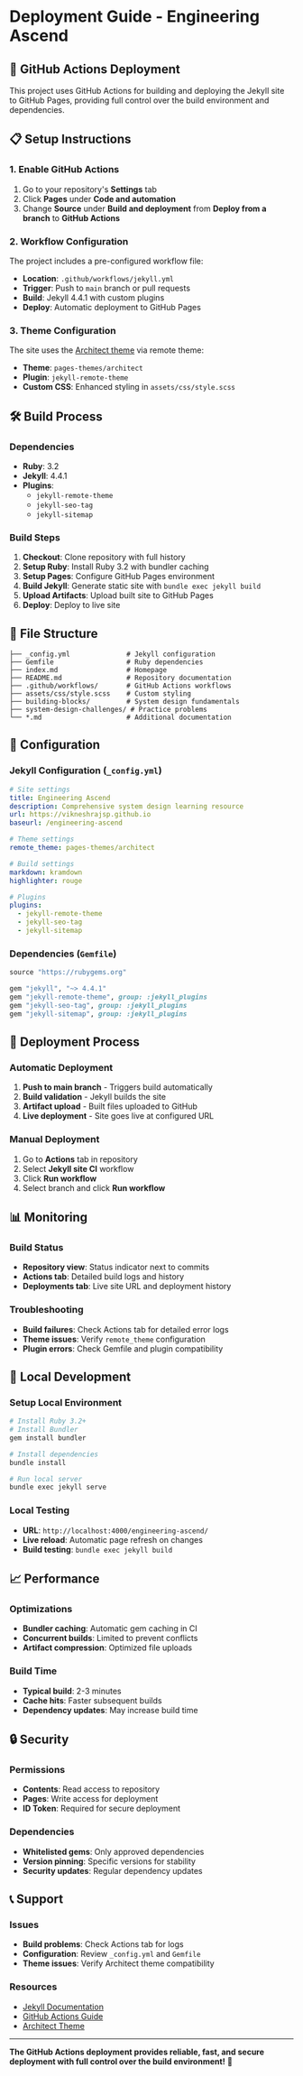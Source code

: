 # Deployment Guide - Engineering Ascend

## 🚀 **GitHub Actions Deployment**

This project uses GitHub Actions for building and deploying the Jekyll site to GitHub Pages, providing full control over the build environment and dependencies.

## 📋 **Setup Instructions**

### **1. Enable GitHub Actions**

1. Go to your repository's **Settings** tab
2. Click **Pages** under **Code and automation**
3. Change **Source** under **Build and deployment** from **Deploy from a branch** to **GitHub Actions**

### **2. Workflow Configuration**

The project includes a pre-configured workflow file:
- **Location**: `.github/workflows/jekyll.yml`
- **Trigger**: Push to `main` branch or pull requests
- **Build**: Jekyll 4.4.1 with custom plugins
- **Deploy**: Automatic deployment to GitHub Pages

### **3. Theme Configuration**

The site uses the [Architect theme](https://pages-themes.github.io/architect/) via remote theme:
- **Theme**: `pages-themes/architect`
- **Plugin**: `jekyll-remote-theme`
- **Custom CSS**: Enhanced styling in `assets/css/style.scss`

## 🛠️ **Build Process**

### **Dependencies**
- **Ruby**: 3.2
- **Jekyll**: 4.4.1
- **Plugins**: 
  - `jekyll-remote-theme`
  - `jekyll-seo-tag`
  - `jekyll-sitemap`

### **Build Steps**
1. **Checkout**: Clone repository with full history
2. **Setup Ruby**: Install Ruby 3.2 with bundler caching
3. **Setup Pages**: Configure GitHub Pages environment
4. **Build Jekyll**: Generate static site with `bundle exec jekyll build`
5. **Upload Artifacts**: Upload built site to GitHub Pages
6. **Deploy**: Deploy to live site

## 📁 **File Structure**

```
├── _config.yml              # Jekyll configuration
├── Gemfile                  # Ruby dependencies
├── index.md                 # Homepage
├── README.md                # Repository documentation
├── .github/workflows/       # GitHub Actions workflows
├── assets/css/style.scss    # Custom styling
├── building-blocks/         # System design fundamentals
├── system-design-challenges/ # Practice problems
└── *.md                     # Additional documentation
```

## 🔧 **Configuration**

### **Jekyll Configuration** (`_config.yml`)
```yaml
# Site settings
title: Engineering Ascend
description: Comprehensive system design learning resource
url: https://vikneshrajsp.github.io
baseurl: /engineering-ascend

# Theme settings
remote_theme: pages-themes/architect

# Build settings
markdown: kramdown
highlighter: rouge

# Plugins
plugins:
  - jekyll-remote-theme
  - jekyll-seo-tag
  - jekyll-sitemap
```

### **Dependencies** (`Gemfile`)
```ruby
source "https://rubygems.org"

gem "jekyll", "~> 4.4.1"
gem "jekyll-remote-theme", group: :jekyll_plugins
gem "jekyll-seo-tag", group: :jekyll_plugins
gem "jekyll-sitemap", group: :jekyll_plugins
```

## 🚀 **Deployment Process**

### **Automatic Deployment**
1. **Push to main branch** - Triggers build automatically
2. **Build validation** - Jekyll builds the site
3. **Artifact upload** - Built files uploaded to GitHub
4. **Live deployment** - Site goes live at configured URL

### **Manual Deployment**
1. Go to **Actions** tab in repository
2. Select **Jekyll site CI** workflow
3. Click **Run workflow**
4. Select branch and click **Run workflow**

## 📊 **Monitoring**

### **Build Status**
- **Repository view**: Status indicator next to commits
- **Actions tab**: Detailed build logs and history
- **Deployments tab**: Live site URL and deployment history

### **Troubleshooting**
- **Build failures**: Check Actions tab for detailed error logs
- **Theme issues**: Verify `remote_theme` configuration
- **Plugin errors**: Check Gemfile and plugin compatibility

## 🔄 **Local Development**

### **Setup Local Environment**
```bash
# Install Ruby 3.2+
# Install Bundler
gem install bundler

# Install dependencies
bundle install

# Run local server
bundle exec jekyll serve
```

### **Local Testing**
- **URL**: `http://localhost:4000/engineering-ascend/`
- **Live reload**: Automatic page refresh on changes
- **Build testing**: `bundle exec jekyll build`

## 📈 **Performance**

### **Optimizations**
- **Bundler caching**: Automatic gem caching in CI
- **Concurrent builds**: Limited to prevent conflicts
- **Artifact compression**: Optimized file uploads

### **Build Time**
- **Typical build**: 2-3 minutes
- **Cache hits**: Faster subsequent builds
- **Dependency updates**: May increase build time

## 🔒 **Security**

### **Permissions**
- **Contents**: Read access to repository
- **Pages**: Write access for deployment
- **ID Token**: Required for secure deployment

### **Dependencies**
- **Whitelisted gems**: Only approved dependencies
- **Version pinning**: Specific versions for stability
- **Security updates**: Regular dependency updates

## 📞 **Support**

### **Issues**
- **Build problems**: Check Actions tab for logs
- **Configuration**: Review `_config.yml` and `Gemfile`
- **Theme issues**: Verify Architect theme compatibility

### **Resources**
- [Jekyll Documentation](https://jekyllrb.com/docs/)
- [GitHub Actions Guide](https://jekyllrb.com/docs/continuous-integration/github-actions/)
- [Architect Theme](https://pages-themes.github.io/architect/)

---

**The GitHub Actions deployment provides reliable, fast, and secure deployment with full control over the build environment!** 🚀
